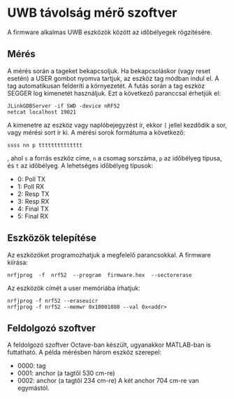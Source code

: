 # UWB távolság mérő szoftver

A firmware alkalmas UWB eszközök között az időbélyegek rögzítésére. 

## Mérés
A mérés során a tageket bekapcsoljuk. Ha bekapcsoláskor (vagy reset esetén) a USER gombot nyomva tartjuk, az eszköz tag módban indul el. A tag automatikusan felderíti a környezetét. A futás során a tag eszköz SEGGER log kimenetét használjuk. Ezt a következő paranccsal érhetjük el:
```
JLinkGDBServer -if SWD -device nRF52
netcat localhost 19021
```

A kimenetre az eszköz vagy naplóbejegyzést ír, ekkor `[` jellel kezdődik a sor, vagy mérési sort ír ki. A mérési sorok formátuma a következő:
```
ssss nn p tttttttttttttt
```
, ahol `s` a forrás eszköz címe, `n` a csomag sorszáma, `p` az időbélyeg típusa, és `t` az időbélyeg. A lehetséges időbélyeg típusok:
* 0: Poll TX
* 1: Poll RX
* 2: Resp TX
* 3: Resp RX
* 4: Final TX
* 5: Final RX

## Eszközök telepítése
Az eszközöket programozhatjuk a megfelelő parancsokkal. A firmware kiírása:
```
nrfjprog  -f  nrf52  --program  firmware.hex  --sectorerase
```

Az eszközök címét a user memóriába írhatjuk:
```
nrfjprog -f nrf52 --eraseuicr
nrfjprog -f nrf52 --memwr 0x10001080 --val 0x<addr>
```

## Feldolgozó szoftver
A feldolgozó szoftver Octave-ban készült, ugyanakkor MATLAB-ban is futtatható. A példa mérésben három eszköz szerepel:
- 0000: tag
- 0001: anchor (a tagtől 530 cm-re)
- 0002: anchor (a tagtől 234 cm-re)
A két anchor 704 cm-re van egymástól.

